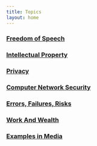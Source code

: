 ```yaml
---
title: Topics
layout: home
---
```

### [Freedom of Speech](FreedomOfSpeech.md)
### [Intellectual Property](IP.md)
### [Privacy](Privacy.md)
### [Computer Network Security](ComputerNetworkSecurity.md)
### [Errors, Failures, Risks](ErrorsFailuresRisks.md)
### [Work And Wealth](WorkAndWealth.md)
### [Examples in Media](ListOfMedia.md)
